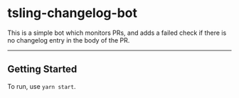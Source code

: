 tsling-changelog-bot
=========================

This is a simple bot which monitors PRs, and adds a failed check if there is no changelog entry in the body of the PR.

---

## Getting Started

To run, use `yarn start`.